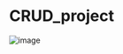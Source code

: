 # CRUD_project
![image](https://github.com/user-attachments/assets/0725c536-50de-4af4-a53e-9db6bde68a48)
